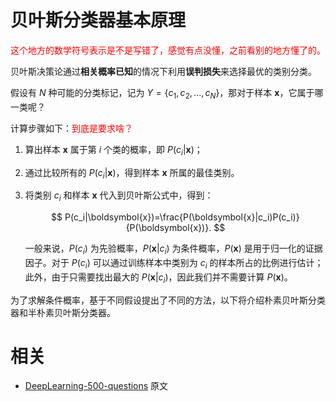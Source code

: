 

# 贝叶斯分类器基本原理

<span style="color:red;">这个地方的数学符号表示是不是写错了，感觉有点没懂，之前看别的地方懂了的。</span>

贝叶斯决策论通过**相关概率已知**的情况下利用**误判损失**来选择最优的类别分类。

假设有 $N$ 种可能的分类标记，记为 $Y=\{c_1,c_2,...,c_N\}$，那对于样本 $\boldsymbol{x}$，它属于哪一类呢？

计算步骤如下：<span style="color:red;">到底是要求啥？</span>

1. 算出样本 $\boldsymbol{x}$ 属于第 $i$ 个类的概率，即 $P(c_i|\boldsymbol{x})​$；
1. 通过比较所有的 $P(c_i|\boldsymbol{x})$，得到样本 $\boldsymbol{x}$ 所属的最佳类别。
1. 将类别 $c_i$ 和样本 $\boldsymbol{x}$ 代入到贝叶斯公式中，得到：

	$$
	P(c_i|\boldsymbol{x})=\frac{P(\boldsymbol{x}|c_i)P(c_i)}{P(\boldsymbol{x})}.
	$$

	一般来说，$P(c_i)$ 为先验概率，$P(\boldsymbol{x}|c_i)$ 为条件概率，$P(\boldsymbol{x})$ 是用于归一化的证据因子。对于 $P(c_i)$ 可以通过训练样本中类别为 $c_i$ 的样本所占的比例进行估计；此外，由于只需要找出最大的 $P(\boldsymbol{x}|c_i)$，因此我们并不需要计算 $P(\boldsymbol{x})$。

为了求解条件概率，基于不同假设提出了不同的方法，以下将介绍朴素贝叶斯分类器和半朴素贝叶斯分类器。





# 相关

- [DeepLearning-500-questions](https://github.com/scutan90/DeepLearning-500-questions) 原文
